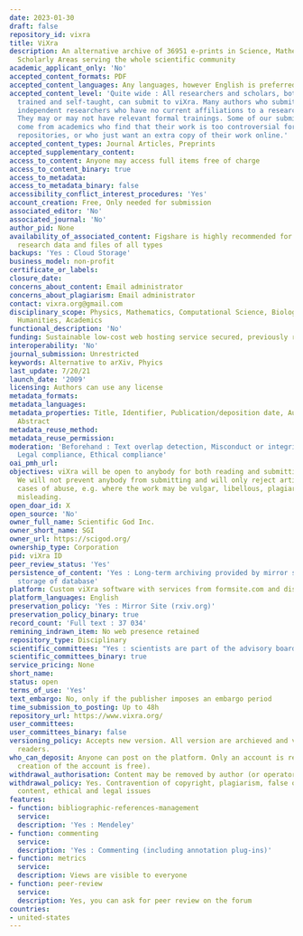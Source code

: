 ```yaml
---
date: 2023-01-30
draft: false
repository_id: vixra
title: ViXra
description: An alternative archive of 36951 e-prints in Science, Mathematics & Other
  Scholarly Areas serving the whole scientific community
academic_applicant_only: 'No'
accepted_content_formats: PDF
accepted_content_languages: Any languages, however English is preferred
accepted_content_level: 'Quite wide : All researchers and scholars, both formally
  trained and self-taught, can submit to viXra. Many authors who submit to viXra are
  independent researchers who have no current affiliations to a research institution.
  They may or may not have relevant formal trainings. Some of our submissions also
  come from academics who find that their work is too controversial for the mainstream
  repositories, or who just want an extra copy of their work online.'
accepted_content_types: Journal Articles, Preprints
accepted_supplementary_content:
access_to_content: Anyone may access full items free of charge
access_to_content_binary: true
access_to_metadata:
access_to_metadata_binary: false
accessibility_conflict_interest_procedures: 'Yes'
account_creation: Free, Only needed for submission
associated_editor: 'No'
associated_journal: 'No'
author_pid: None
availability_of_associated_content: Figshare is highly recommended for sharing of
  research data and files of all types
backups: 'Yes : Cloud Storage'
business_model: non-profit
certificate_or_labels:
closure_date:
concerns_about_content: Email administrator
concerns_about_plagiarism: Email administrator
contact: vixra.org@gmail.com
disciplinary_scope: Physics, Mathematics, Computational Science, Biology, Chemistry,
  Humanities, Academics
functional_description: 'No'
funding: Sustainable low-cost web hosting service secured, previously run on donations
interoperability: 'No'
journal_submission: Unrestricted
keywords: Alternative to arXiv, Phyics
last_update: 7/20/21
launch_date: '2009'
licensing: Authors can use any license
metadata_formats:
metadata_languages:
metadata_properties: Title, Identifier, Publication/deposition date, Author name(s),
  Abstract
metadata_reuse_method:
metadata_reuse_permission:
moderation: 'Beforehand : Text overlap detection, Misconduct or integrity checks,
  Legal compliance, Ethical compliance'
oai_pmh_url:
objectives: viXra will be open to anybody for both reading and submitting articles.
  We will not prevent anybody from submitting and will only reject articles in extreme
  cases of abuse, e.g. where the work may be vulgar, libellous, plagiaristic or dangerously
  misleading.
open_doar_id: X
open_source: 'No'
owner_full_name: Scientific God Inc.
owner_short_name: SGI
owner_url: https://scigod.org/
ownership_type: Corporation
pid: viXra ID
peer_review_status: 'Yes'
persistence_of_content: 'Yes : Long-term archiving provided by mirror site and cloud
  storage of database'
platform: Custom viXra software with services from formsite.com and disqus.com
platform_languages: English
preservation_policy: 'Yes : Mirror Site (rxiv.org)'
preservation_policy_binary: true
record_count: 'Full text : 37 034'
remining_indrawn_item: No web presence retained
repository_type: Disciplinary
scientific_committees: "Yes : scientists are part of the advisory board .\n\n"
scientific_committees_binary: true
service_pricing: None
short_name:
status: open
terms_of_use: 'Yes'
text_embargo: No, only if the publisher imposes an embargo period
time_submission_to_posting: Up to 48h
repository_url: https://www.vixra.org/
user_committees:
user_committees_binary: false
versioning_policy: Accepts new version. All version are archieved and visible for
  readers.
who_can_deposit: Anyone can post on the platform. Only an account is required ( The
  creation of the account is free).
withdrawal_authorisation: Content may be removed by author (or operator/owner)
withdrawal_policy: Yes. Contravention of copyright, plagiarism, false or inaccurate
  content, ethical and legal issues
features:
- function: bibliographic-references-management
  service:
  description: 'Yes : Mendeley'
- function: commenting
  service:
  description: 'Yes : Commenting (including annotation plug-ins)'
- function: metrics
  service:
  description: Views are visible to everyone
- function: peer-review
  service:
  description: Yes, you can ask for peer review on the forum
countries:
- united-states
---
```



